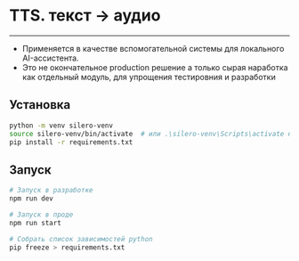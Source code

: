 # TTS. текст -> аудио
---

- Применяется в качестве вспомогательной системы для локального AI-ассистента.
- Это не окончательное production решение а только сырая наработка как отдельный модуль, для упрощения тестировния и разработки

## Установка

```bash
python -m venv silero-venv
source silero-venv/bin/activate  # или .\silero-venv\Scripts\activate на Windows
pip install -r requirements.txt
```


## Запуск

```bash
# Запуск в разработке
npm run dev
```

```bash
# Запуск в проде
npm run start
```

```bash
# Собрать список зависимостей python
pip freeze > requirements.txt
```